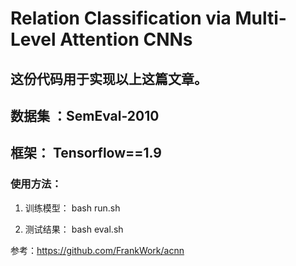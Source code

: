 # Relation Classification via Multi-Level Attention CNNs
## 这份代码用于实现以上这篇文章。
## 数据集 ：SemEval-2010
## 框架： Tensorflow==1.9


### 使用方法：

1. 训练模型：
	bash run.sh

2. 测试结果：
	bash eval.sh
 
参考：https://github.com/FrankWork/acnn
